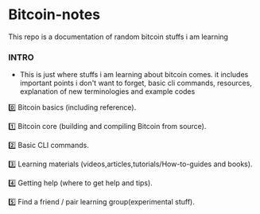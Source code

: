 # Bitcoin-notes
This repo is a documentation of random bitcoin stuffs i am learning

### INTRO
- This is just where stuffs i am learning about bitcoin comes. it includes important points i don't want to forget, basic cli commands, resources, explanation of new terminologies and example codes

0️⃣ Bitcoin basics (including reference).

1️⃣ Bitcoin core (building and compiling Bitcoin from source).

2️⃣ Basic CLI commands.

3️⃣ Learning materials (videos,articles,tutorials/How-to-guides and books).

4️⃣ Getting help (where to get help and tips).

5️⃣ Find a friend / pair learning group(experimental stuff).
